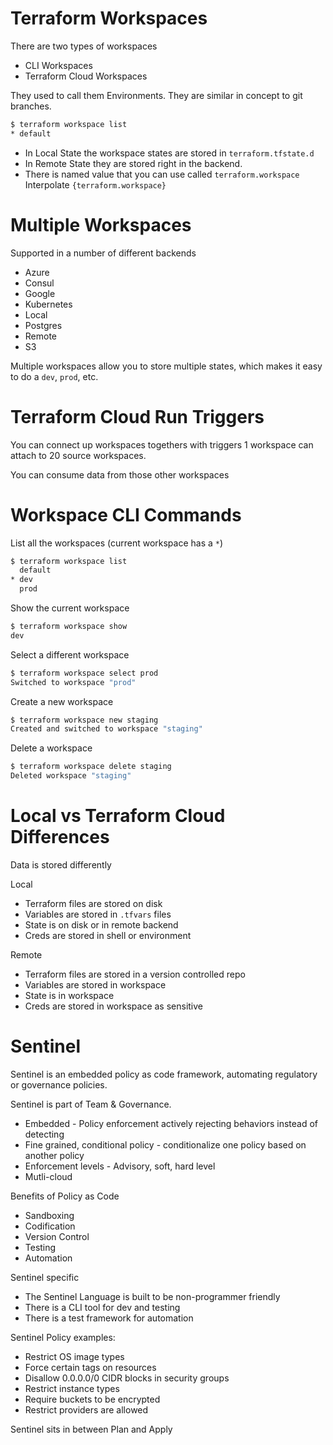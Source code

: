 # Terraform Workspaces

There are two types of workspaces

- CLI Workspaces
- Terraform Cloud Workspaces

They used to call them Environments. They are similar in concept to git branches.

```sh
$ terraform workspace list
* default
```

- In Local State the workspace states are stored in `terraform.tfstate.d`
- In Remote State they are stored right in the backend.
- There is named value that you can use called `terraform.workspace` Interpolate `{terraform.workspace}`

# Multiple Workspaces

Supported in a number of different backends
- Azure
- Consul
- Google
- Kubernetes
- Local
- Postgres
- Remote
- S3

Multiple workspaces allow you to store multiple states, which makes it easy to do a `dev`, `prod`, etc.

# Terraform Cloud Run Triggers

You can connect up workspaces togethers with triggers 1 workspace can attach to 20 source workspaces. 

You can consume data from those other workspaces

# Workspace CLI Commands

List all the workspaces (current workspace has a `*`)

```sh
$ terraform workspace list
  default
* dev
  prod
```

Show the current workspace

```sh
$ terraform workspace show
dev
```

Select a different workspace

```sh
$ terraform workspace select prod
Switched to workspace "prod"
```

Create a new workspace

```sh
$ terraform workspace new staging
Created and switched to workspace "staging"
```

Delete a workspace

```sh
$ terraform workspace delete staging
Deleted workspace "staging"
```

# Local vs Terraform Cloud Differences

Data is stored differently

Local
- Terraform files are stored on disk
- Variables are stored in `.tfvars` files
- State is on disk or in remote backend
- Creds are stored in shell or environment

Remote
- Terraform files are stored in a version controlled repo
- Variables are stored in workspace
- State is in workspace
- Creds are stored in workspace as sensitive

# Sentinel

Sentinel is an embedded policy as code framework, automating regulatory or governance policies.

Sentinel is part of Team & Governance. 

- Embedded - Policy enforcement actively rejecting behaviors instead of detecting
- Fine grained, conditional policy - conditionalize one policy based on another policy
- Enforcement levels - Advisory, soft, hard level
- Mutli-cloud

Benefits of Policy as Code
- Sandboxing
- Codification
- Version Control
- Testing
- Automation

Sentinel specific
- The Sentinel Language is built to be non-programmer friendly
- There is a CLI tool for dev and testing
- There is a test framework for automation

Sentinel Policy examples:
- Restrict OS image types
- Force certain tags on resources
- Disallow 0.0.0.0/0 CIDR blocks in security groups
- Restrict instance types 
- Require buckets to be encrypted
- Restrict providers are allowed

Sentinel sits in between Plan and Apply